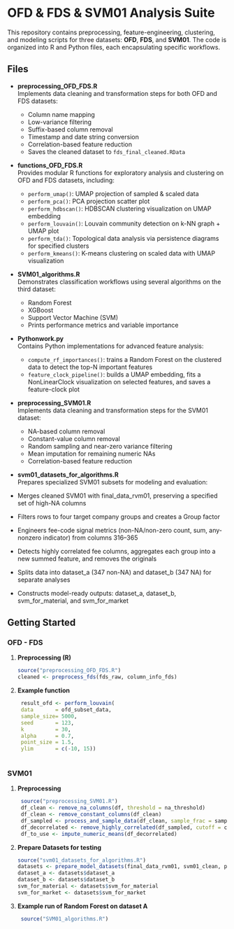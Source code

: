 # OFD & FDS & SVM01 Analysis Suite

This repository contains preprocessing, feature-engineering, clustering, and modeling scripts for three datasets: **OFD**, **FDS**, and **SVM01**. The code is organized into R and Python files, each encapsulating specific workflows.

## Files

- **preprocessing_OFD_FDS.R**  
  Implements data cleaning and transformation steps for both OFD and FDS datasets:
  - Column name mapping
  - Low-variance filtering
  - Suffix-based column removal
  - Timestamp and date string conversion
  - Correlation-based feature reduction
  - Saves the cleaned dataset to `fds_final_cleaned.RData`

- **functions_OFD_FDS.R**  
  Provides modular R functions for exploratory analysis and clustering on OFD and FDS datasets, including:  
  - `perform_umap()`: UMAP projection of sampled & scaled data  
  - `perform_pca()`: PCA projection scatter plot  
  - `perform_hdbscan()`: HDBSCAN clustering visualization on UMAP embedding  
  - `perform_louvain()`: Louvain community detection on k-NN graph + UMAP plot  
  - `perform_tda()`: Topological data analysis via persistence diagrams for specified clusters  
  - `perform_kmeans()`: K-means clustering on scaled data with UMAP visualization  

- **SVM01_algorithms.R**  
  Demonstrates classification workflows using several algorithms on the third dataset:
  - Random Forest  
  - XGBoost  
  - Support Vector Machine (SVM)  
  - Prints performance metrics and variable importance

- **Pythonwork.py**  
  Contains Python implementations for advanced feature analysis:
  - `compute_rf_importances()`: trains a Random Forest on the clustered data to detect the top-N important features  
  - `feature_clock_pipeline()`: builds a UMAP embedding, fits a NonLinearClock visualization on selected features, and saves a feature-clock plot

- **preprocessing_SVM01.R**  
  Implements data cleaning and transformation steps for the SVM01 dataset:  
  - NA-based column removal
  - Constant-value column removal 
  - Random sampling and near-zero variance filtering 
  - Mean imputation for remaining numeric NAs 
  - Correlation-based feature reduction

 - **svm01_datasets_for_algorithms.R**  
  Prepares specialized SVM01 subsets for modeling and evaluation:
  - Merges cleaned SVM01 with final_data_rvm01, preserving a specified set of high-NA columns
  - Filters rows to four target company groups and creates a Group factor
  - Engineers fee-code signal metrics (non-NA/non-zero count, sum, any-nonzero indicator) from columns 316–365
  - Detects highly correlated fee columns, aggregates each group into a new summed feature, and removes the originals
  - Splits data into dataset_a (347 non-NA) and dataset_b (347 NA) for separate analyses
  - Constructs model-ready outputs: dataset_a, dataset_b, svm_for_material, and svm_for_market

## Getting Started
### OFD - FDS
1. **Preprocessing (R)**
   ```r
   source("preprocessing_OFD_FDS.R")
   cleaned <- preprocess_fds(fds_raw, column_info_fds)

2. **Example function**
   ```r
    result_ofd <- perform_louvain(
    data       = ofd_subset_data,
    sample_size= 5000,
    seed       = 123,
    k          = 30,
    alpha      = 0.7,
    point_size = 1.5,
    ylim       = c(-10, 15))
  
### SVM01
1. **Preprocessing**
   ```r
    source("preprocessing_SVM01.R")
    df_clean <- remove_na_columns(df, threshold = na_threshold)
    df_clean <- remove_constant_columns(df_clean)
    df_sampled <- process_and_sample_data(df_clean, sample_frac = sample_frac)
    df_decorrelated <- remove_highly_correlated(df_sampled, cutoff = cor_cutoff)
    df_to_use <- impute_numeric_means(df_decorrelated)
2. **Prepare Datasets for testing**
    ```r
    source("svm01_datasets_for_algorithms.R")
    datasets <- prepare_model_datasets(final_data_rvm01, svm01_clean, prod_hier)
    dataset_a <- datasets$dataset_a
    dataset_b <- datasets$dataset_b
    svm_for_material <- datasets$svm_for_material
    svm_for_market <- datasets$svm_for_market
3. **Example run of Random Forest on dataset A**
   ```r
    source("SVM01_algorithms.R")
    

